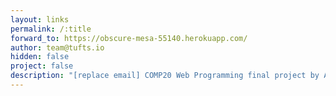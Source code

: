 ```yaml
---
layout: links
permalink: /:title
forward_to: https://obscure-mesa-55140.herokuapp.com/
author: team@tufts.io
hidden: false
project: false
description: "[replace email] COMP20 Web Programming final project by Azmina Karukappadath, Pulkit Jain and Josh Podolsky"
---
```

